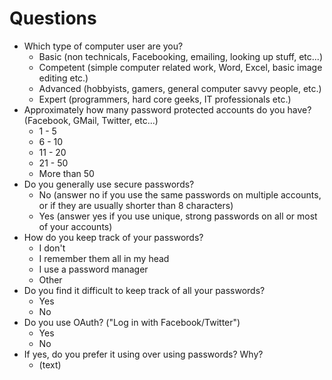 # Questions

- Which type of computer user are you?
    - Basic (non technicals, Facebooking, emailing, looking up stuff, etc...)
    - Competent (simple computer related work, Word, Excel, basic image editing etc.)
    - Advanced (hobbyists, gamers, general computer savvy people, etc.)
    - Expert (programmers, hard core geeks, IT professionals etc.)
- Approximately how many password protected accounts do you have? (Facebook, GMail, Twitter, etc...)
    - 1 - 5
    - 6 - 10
    - 11 - 20
    - 21 - 50
    - More than 50
- Do you generally use secure passwords?
    - No (answer no if you use the same passwords on multiple accounts, or if they are usually shorter than 8 characters)
    - Yes (answer yes if you use unique, strong passwords on all or most of your accounts)
- How do you keep track of your passwords?
    - I don't
    - I remember them all in my head
    - I use a password manager
    - Other
- Do you find it difficult to keep track of all your passwords?
    - Yes
    - No
- Do you use OAuth? ("Log in with Facebook/Twitter")
    - Yes
    - No
- If yes, do you prefer it using over using passwords? Why?
    - (text)
